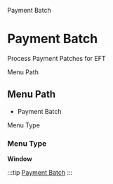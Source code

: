 
Payment Batch
# Payment Batch


Process Payment Patches for EFT

Menu Path
## Menu Path



- Payment Batch

Menu Type
### Menu Type

**Window**


:::tip
[Payment Batch](functional-guide/window/window-payment-batch.md)
:::